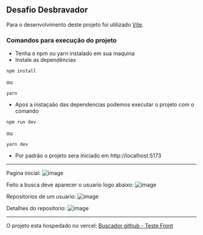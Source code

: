 ## Desafio Desbravador

Para o desenvolvimento deste projeto foi utilizado [Vite](https://vitejs.dev/).

### Comandos para execução do projeto

- Tenha o npm ou yarn instalado em sua maquina
- Instale as dependências

```
npm install
```
ou
```
yarn
```

- Apos a instaçaão das dependencias podemos executar o projeto com o comando
```
npm run dev
```
ou
```
yarn dev
```
- Por padrão o projeto sera iniciado em http://localhost:5173
---
Pagina inicial:
![image](https://github.com/oliveirajoabe/search-github/assets/43959705/bc5c2647-24a5-423f-af76-3a7878d2f34e)

Feito a busca deve aparecer o usuario logo abaixo:
![image](https://github.com/oliveirajoabe/search-github/assets/43959705/0aaa19d5-5463-48df-84b4-acceaba9c7df)

Repositorios de um usuario:
![image](https://github.com/oliveirajoabe/search-github/assets/43959705/432b2b5e-2061-41fa-b4df-4734b056e0fa)

Detalhes do repositorio:
![image](https://github.com/oliveirajoabe/search-github/assets/43959705/d793fd09-c919-418f-9dca-752d830435de)

---
O projeto esta hospedado no vercel: [Buscador github - Teste Front](https://search-github-nine.vercel.app/)

